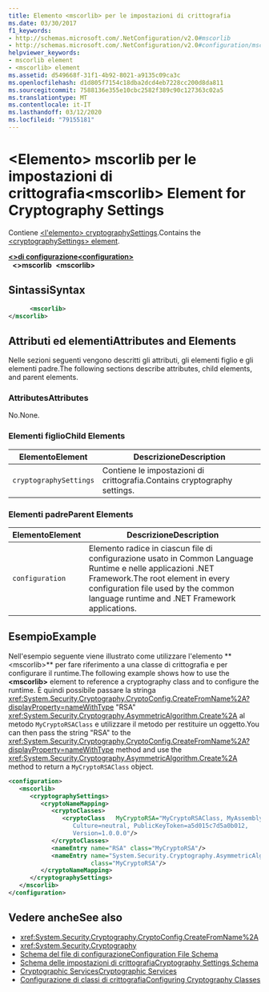 ```yaml
---
title: Elemento <mscorlib> per le impostazioni di crittografia
ms.date: 03/30/2017
f1_keywords:
- http://schemas.microsoft.com/.NetConfiguration/v2.0#mscorlib
- http://schemas.microsoft.com/.NetConfiguration/v2.0#configuration/mscorlib
helpviewer_keywords:
- mscorlib element
- <mscorlib> element
ms.assetid: d549668f-31f1-4b92-8021-a9135c09ca3c
ms.openlocfilehash: d1d805f7154c18dba2dcd4eb7228cc200d8da811
ms.sourcegitcommit: 7588136e355e10cbc2582f389c90c127363c02a5
ms.translationtype: MT
ms.contentlocale: it-IT
ms.lasthandoff: 03/12/2020
ms.locfileid: "79155181"
---
```

# <a name="mscorlib-element-for-cryptography-settings"></a><span data-ttu-id="8c9af-102">\<Elemento> mscorlib per le impostazioni di crittografia</span><span class="sxs-lookup"><span data-stu-id="8c9af-102">\<mscorlib> Element for Cryptography Settings</span></span>
<span data-ttu-id="8c9af-103">Contiene [ \<l'elemento> cryptographySettings](cryptographysettings-element.md).</span><span class="sxs-lookup"><span data-stu-id="8c9af-103">Contains the [\<cryptographySettings> element](cryptographysettings-element.md).</span></span>  
  
[<span data-ttu-id="8c9af-104">**\<>di configurazione**</span><span class="sxs-lookup"><span data-stu-id="8c9af-104">**\<configuration>**</span></span>](../configuration-element.md)  
<span data-ttu-id="8c9af-105">&nbsp;&nbsp;**\<>mscorlib**</span><span class="sxs-lookup"><span data-stu-id="8c9af-105">&nbsp;&nbsp;**\<mscorlib>**</span></span>  
  
## <a name="syntax"></a><span data-ttu-id="8c9af-106">Sintassi</span><span class="sxs-lookup"><span data-stu-id="8c9af-106">Syntax</span></span>  
  
```xml  
      <mscorlib>
</mscorlib>  
```  
  
## <a name="attributes-and-elements"></a><span data-ttu-id="8c9af-107">Attributi ed elementi</span><span class="sxs-lookup"><span data-stu-id="8c9af-107">Attributes and Elements</span></span>  
 <span data-ttu-id="8c9af-108">Nelle sezioni seguenti vengono descritti gli attributi, gli elementi figlio e gli elementi padre.</span><span class="sxs-lookup"><span data-stu-id="8c9af-108">The following sections describe attributes, child elements, and parent elements.</span></span>  
  
### <a name="attributes"></a><span data-ttu-id="8c9af-109">Attributes</span><span class="sxs-lookup"><span data-stu-id="8c9af-109">Attributes</span></span>  
 <span data-ttu-id="8c9af-110">No.</span><span class="sxs-lookup"><span data-stu-id="8c9af-110">None.</span></span>  
  
### <a name="child-elements"></a><span data-ttu-id="8c9af-111">Elementi figlio</span><span class="sxs-lookup"><span data-stu-id="8c9af-111">Child Elements</span></span>  
  
|<span data-ttu-id="8c9af-112">Elemento</span><span class="sxs-lookup"><span data-stu-id="8c9af-112">Element</span></span>|<span data-ttu-id="8c9af-113">Descrizione</span><span class="sxs-lookup"><span data-stu-id="8c9af-113">Description</span></span>|  
|-------------|-----------------|  
|`cryptographySettings`|<span data-ttu-id="8c9af-114">Contiene le impostazioni di crittografia.</span><span class="sxs-lookup"><span data-stu-id="8c9af-114">Contains cryptography settings.</span></span>|  
  
### <a name="parent-elements"></a><span data-ttu-id="8c9af-115">Elementi padre</span><span class="sxs-lookup"><span data-stu-id="8c9af-115">Parent Elements</span></span>  
  
|<span data-ttu-id="8c9af-116">Elemento</span><span class="sxs-lookup"><span data-stu-id="8c9af-116">Element</span></span>|<span data-ttu-id="8c9af-117">Descrizione</span><span class="sxs-lookup"><span data-stu-id="8c9af-117">Description</span></span>|  
|-------------|-----------------|  
|`configuration`|<span data-ttu-id="8c9af-118">Elemento radice in ciascun file di configurazione usato in Common Language Runtime e nelle applicazioni .NET Framework.</span><span class="sxs-lookup"><span data-stu-id="8c9af-118">The root element in every configuration file used by the common language runtime and .NET Framework applications.</span></span>|  
  
## <a name="example"></a><span data-ttu-id="8c9af-119">Esempio</span><span class="sxs-lookup"><span data-stu-id="8c9af-119">Example</span></span>  
 <span data-ttu-id="8c9af-120">Nell'esempio seguente viene illustrato come utilizzare l'elemento \*\* \<mscorlib>\*\* per fare riferimento a una classe di crittografia e per configurare il runtime.</span><span class="sxs-lookup"><span data-stu-id="8c9af-120">The following example shows how to use the **\<mscorlib>** element to reference a cryptography class and to configure the runtime.</span></span> <span data-ttu-id="8c9af-121">È quindi possibile passare la stringa <xref:System.Security.Cryptography.CryptoConfig.CreateFromName%2A?displayProperty=nameWithType> "RSA" <xref:System.Security.Cryptography.AsymmetricAlgorithm.Create%2A> al metodo `MyCryptoRSAClass` e utilizzare il metodo per restituire un oggetto.</span><span class="sxs-lookup"><span data-stu-id="8c9af-121">You can then pass the string "RSA" to the <xref:System.Security.Cryptography.CryptoConfig.CreateFromName%2A?displayProperty=nameWithType> method and use the <xref:System.Security.Cryptography.AsymmetricAlgorithm.Create%2A> method to return a `MyCryptoRSAClass` object.</span></span>  
  
```xml  
<configuration>  
   <mscorlib>  
      <cryptographySettings>  
         <cryptoNameMapping>  
            <cryptoClasses>  
               <cryptoClass   MyCryptoRSA="MyCryptoRSAClass, MyAssembly  
                  Culture=neutral, PublicKeyToken=a5d015c7d5a0b012,  
                  Version=1.0.0.0"/>  
            </cryptoClasses>  
            <nameEntry name="RSA" class="MyCryptoRSA"/>  
            <nameEntry name="System.Security.Cryptography.AsymmetricAlgorithm"  
                       class="MyCryptoRSA"/>  
         </cryptoNameMapping>  
      </cryptographySettings>  
   </mscorlib>  
</configuration>  
```  
  
## <a name="see-also"></a><span data-ttu-id="8c9af-122">Vedere anche</span><span class="sxs-lookup"><span data-stu-id="8c9af-122">See also</span></span>

- <xref:System.Security.Cryptography.CryptoConfig.CreateFromName%2A>
- <xref:System.Security.Cryptography>
- [<span data-ttu-id="8c9af-123">Schema del file di configurazione</span><span class="sxs-lookup"><span data-stu-id="8c9af-123">Configuration File Schema</span></span>](../index.md)
- [<span data-ttu-id="8c9af-124">Schema delle impostazioni di crittografia</span><span class="sxs-lookup"><span data-stu-id="8c9af-124">Cryptography Settings Schema</span></span>](index.md)
- [<span data-ttu-id="8c9af-125">Cryptographic Services</span><span class="sxs-lookup"><span data-stu-id="8c9af-125">Cryptographic Services</span></span>](../../../../standard/security/cryptographic-services.md)
- [<span data-ttu-id="8c9af-126">Configurazione di classi di crittografia</span><span class="sxs-lookup"><span data-stu-id="8c9af-126">Configuring Cryptography Classes</span></span>](../../configure-cryptography-classes.md)
